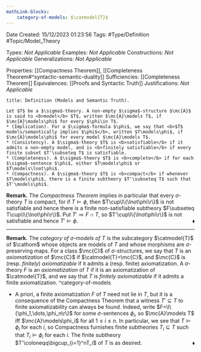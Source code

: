 ```yaml
---
mathLink-blocks:
    category-of-models: $\catmodel{T}$
---
```


<div class="topSpace"></div>

Date Created: 15/12/2023 01:23:56
Tags: #Type/Definition #Topic/Model_Theory

Types: <i>Not Applicable</i>
Examples: <i>Not Applicable</i>
Constructions: <i>Not Applicable</i>
Generalizations: <i>Not Applicable</i>

Properties: [[Compactness Theorem]], [[Completeness Theorem#^syntactic-semantic-duality]]
Sufficiencies: [[Completeness Theorem]]
Equivalences: [[Proofs and Syntactic Truth]]
Justifications: <i>Not Applicable</i>

``` ad-Definition
title: Definition (Models and Semantic Truth).

Let $T$ be a $\sigma$-theory. A non-empty $\sigma$-structure $\mc{A}$ is said to <b>model</b> $T$, written $\mc{A}\models T$, if $\mc{A}\models\phi$ for every $\phi\in T$.
* (Implication). For a $\sigma$-formula $\phi$, we say that <b>$T$ models/semantically implies $\phi$</b>, written $T\models\phi$, if $\mc{A}\models\phi$ for every model $\mc{A}\models T$.
* (Consistency). A $\sigma$-theory $T$ is <b>satisfiable</b> if it admits a non-empty model, and is <b>finitely satisfiable</b> if every finite subset $T'\subseteq T$ is satisfiable.
* (Completeness). A $\sigma$-theory $T$ is <b>complete</b> if for each $\sigma$-sentence $\phi$, either $T\models\phi$ or $T\models\lnot\phi$.
* (Compactness). A $\sigma$-theory $T$ is <b>compact</b> if whenever $T\models\phi$, there is a finite subtheory $T'\subseteq T$ such that $T'\models\phi$.

```

<b>Remark.</b> The <i>Compactness Theorem</i> implies in particular that every $\sigma$-theory $T$ is compact, for if $T\models\phi$, then $T\cup\l\{\lnot\phi\r\}$ is not satisfiable and hence there is a finite non-satisfiable subtheory $F\subseteq T\cup\l\{\lnot\phi\r\}$. Put $T'\coloneqq F\cap T$, so $T'\cup\l\{\lnot\phi\r\}$ is not satisfiable and hence $T'\models\phi$.<span style="float:right;">$\blacklozenge$</span>

---

<b>Remark.</b> The <i>category of $\sigma$-models of $T$</i> is the subcategory $\catmodel{T}$ of $\cathom$ whose objects are models of $T$ and whose morphisms are $\sigma$-preserving maps. For a class $\mc{C}$ of $\sigma$-structures, we say that $T$ is an <i>axiomatization</i> of $\mc{C}$ if $\catmodel{T}=\mc{C}$, and $\mc{C}$ is (resp. <i>finitely</i>) <i>axiomatizable</i> if it admits a (resp. finite) axiomatization. A $\sigma$-theory $F$ is an <i>axiomatization</i> of $T$ if it is an axiomatization of $\catmodel{T}$, and we say that $T$ is <i>finitely axiomatizable</i> if it admits a finite axiomatization. ^category-of-models
* A priori, a finite axiomatization $F$ of $T$ need not lie in $T$, but it is a consequence of the Compactness Theorem that a witness $T'\subseteq T$ to finite axiomatizability can always be found. Indeed, write $F=\l\{\phi_1,\dots,\phi_n\r\}$ for some $\sigma$-sentences $\phi_i$, so $\mc{A}\models T$ iff $\mc{A}\models\phi_i$ for all $1\leq i\leq n$. In particular, we see that $T\models\phi_i$ for each $i$, so Compactness furnishes finite subtheories $T_i\subseteq T$ such that $T_i\models\phi_i$ for each $i$. The finite subtheory $T'\coloneqq\bigcup_{i=1}^nT_i$ of $T$ is as desired.<span style="float:right;">$\blacklozenge$</span>
